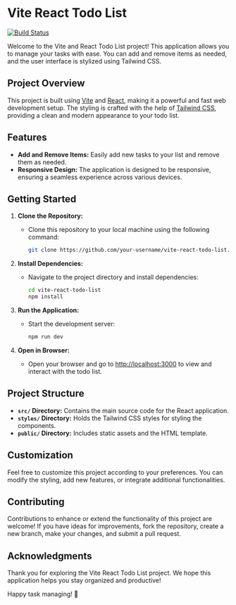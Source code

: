 # Vite React Todo List

[![Build Status]([https://img.shields.io/github/workflow/status/your-username/vite-react-todo-list/Build%20and%20Test)](https://github.com/your-username/vite-react-todo-list/actions](https://img.shields.io/badge/Tailwind_CSS-38B2AC?style=for-the-badge&logo=tailwind-css&logoColor=white))

Welcome to the Vite and React Todo List project! This application allows you to manage your tasks with ease. You can add and remove items as needed, and the user interface is stylized using Tailwind CSS.

## Project Overview

This project is built using [Vite](https://vitejs.dev/) and [React](https://reactjs.org/), making it a powerful and fast web development setup. The styling is crafted with the help of [Tailwind CSS](https://tailwindcss.com/), providing a clean and modern appearance to your todo list.

## Features

- **Add and Remove Items:** Easily add new tasks to your list and remove them as needed.
- **Responsive Design:** The application is designed to be responsive, ensuring a seamless experience across various devices.

## Getting Started

1. **Clone the Repository:**
   - Clone this repository to your local machine using the following command:
     ```bash
     git clone https://github.com/your-username/vite-react-todo-list.git
     ```

2. **Install Dependencies:**
   - Navigate to the project directory and install dependencies:
     ```bash
     cd vite-react-todo-list
     npm install
     ```

3. **Run the Application:**
   - Start the development server:
     ```bash
     npm run dev
     ```

4. **Open in Browser:**
   - Open your browser and go to [http://localhost:3000](http://localhost:3000) to view and interact with the todo list.

## Project Structure

- **`src/` Directory:** Contains the main source code for the React application.
- **`styles/` Directory:** Holds the Tailwind CSS styles for styling the components.
- **`public/` Directory:** Includes static assets and the HTML template.

## Customization

Feel free to customize this project according to your preferences. You can modify the styling, add new features, or integrate additional functionalities.

## Contributing

Contributions to enhance or extend the functionality of this project are welcome! If you have ideas for improvements, fork the repository, create a new branch, make your changes, and submit a pull request.

## Acknowledgments

Thank you for exploring the Vite React Todo List project. We hope this application helps you stay organized and productive!

Happy task managing! 🚀
